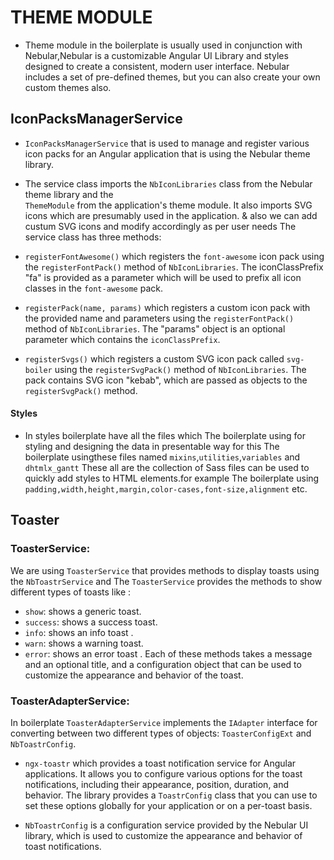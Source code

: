 # THEME MODULE

- Theme module in the boilerplate is usually used in conjunction with Nebular,Nebular is a customizable Angular UI Library and styles designed to create a consistent, modern user interface. Nebular includes a set of pre-defined themes, but you can also create your own custom themes also.

## IconPacksManagerService

- `IconPacksManagerService` that is used to manage and register various icon packs for an Angular application that is using the Nebular theme library.

- The service class imports the `NbIconLibraries` class from the Nebular theme library and the      
 `ThemeModule` from the application's theme module. It also imports SVG icons which are presumably used in the application. & also we can add custum SVG icons and modify accordingly as per user needs
 The service class has three methods:

-  `registerFontAwesome()` which registers the `font-awesome` icon pack using the `registerFontPack()` 
    method of `NbIconLibraries`. The iconClassPrefix "fa" is provided as a parameter which will be used to prefix all icon classes in the `font-awesome` pack.

-  `registerPack(name, params)` which registers a custom icon pack with the provided name and parameters 
    using the `registerFontPack()` method of `NbIconLibraries`. The "params" object is an optional parameter which contains the `iconClassPrefix`.

-  `registerSvgs()` which registers a custom SVG icon pack called `svg-boiler` using the `registerSvgPack()`
    method of `NbIconLibraries`. The pack contains SVG icon "kebab", which are passed as objects to the `registerSvgPack()` method.

#### Styles

- In styles boilerplate have all the files which The boilerplate using for styling and designing the data 
  in presentable way for this The boilerplate usingthese files named `mixins`,`utilities`,`variables` and `dhtmlx_gantt` These all are the collection of Sass files can be used to quickly add styles to HTML elements.for example The boilerplate using `padding,width,height,margin,color-cases,font-size,alignment` etc.

## Toaster

### ToasterService:

We are using `ToasterService` that provides methods to display toasts using the `NbToastrService` and
The `ToasterService` provides the methods to show different types of toasts like :
- `show`: shows a generic toast.
- `success`: shows a success toast.
- `info`: shows an info toast .
- `warn`: shows a warning toast.
- `error`: shows an error toast .
  Each of these methods takes a message and an optional title, and a configuration object that can be used to customize the appearance and behavior of the toast.

### ToasterAdapterService:

In boilerplate `ToasterAdapterService` implements the `IAdapter` interface for converting between two different types of objects: `ToasterConfigExt` and `NbToastrConfig`.

- `ngx-toastr` which provides a toast notification service for Angular applications. It allows you to configure various options for the toast notifications, including their appearance, position, duration, and behavior. The library provides a `ToastrConfig` class that you can use to set these options globally for your application or on a per-toast basis.

- `NbToastrConfig` is a configuration service provided by the Nebular UI library, which is used to customize the appearance and behavior of toast notifications.
